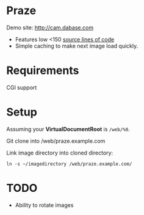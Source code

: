 # Praze

Demo site: <http://cam.dabase.com>

* Features low <150 [source lines of code](http://en.wikipedia.org/wiki/Source_lines_of_code)
* Simple caching to make next image load quickly.

# Requirements

CGI support

# Setup

Assuming your **VirtualDocumentRoot** is `/web/%0`.

Git clone into /web/praze.example.com

Link image directory into cloned directory:

	ln -s ~/imagedirectory /web/praze.example.com/

# TODO

* Ability to rotate images
